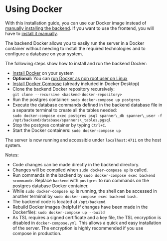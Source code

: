 # Using Docker

With this installation guide, you can use our Docker image instead of [manually installing the backend](./git.md#install-backend). If you want to use the frontend, you will have to [install it manually](./git.md#install-frontend).

The backend Docker allows you to easily run the server in a Docker container without needing to install the required technologies and to configure a database on your system.

The following steps show how to install and run the backend Docker:

- [Install Docker](https://docs.docker.com/get-docker/) on your system
- __Optional:__ You can [run Docker as non root user on Linux](https://docs.docker.com/engine/install/linux-postinstall/#manage-docker-as-a-non-root-user)
- [Install Docker Compose](https://docs.docker.com/compose/install/) (already included in Docker Desktop)
- Clone the backend Docker repository recursively:  
`git clone --recursive <backend-docker-repository>`
- Run the postgres container: `sudo docker-compose up postgres`
- Execute the database commands defined in the backend database file in a separate terminal to create all the tables needed:  
`sudo docker-compose exec postgres psql spanner\_db spanner\_user -f /opt/backend/database/spanners\_tables.pgsql`
- Stop the postgres container by typing `Ctrl+C`.
- Start the Docker containers: `sudo docker-compose up`

The server is now running and accessible under `localhost:4711` on the host system.

Notes:

- Code changes can be made directly in the backend directory.
- Changes will be compiled when `sudo docker-compose up` is called.
- Run commands in the backend by `sudo docker-compose exec backend <command>`. Replace `backend` with `postgres` to run commands on the postgres database Docker container.
- While `sudo docker-compose up` is running, the shell can be accessed in another terminal by `sudo docker-compose exec backend bash`.
- The backend code is located at `/opt/backend`.
- Rebuild Docker images (helpful if changes have been made in the Dockerfile): `sudo docker-compose up --build`
-  As TSL requires a signed certificate and a key file, the TSL encryption is disabled in `docker-compose.yml`. This allows a quick and easy installation of the server. The encryption is highly recommended if you use compose in production.